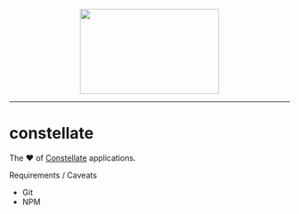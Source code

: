 <p align="center">
  <img src="https://cdn.rawgit.com/constellators/constellate/8e303aad/assets/logo-full.png" width="250" height="152.84" />
</p>

<hr />

# constellate

The ❤️ of [Constellate](https://github.com/constellators/constellate) applications.

Requirements / Caveats
 - Git
 - NPM
